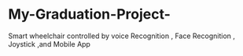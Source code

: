 # My-Graduation-Project-
Smart wheelchair controlled by voice Recognition , Face Recognition , Joystick ,and Mobile App 
